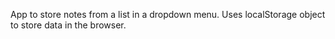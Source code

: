 App to store notes from a list in a dropdown menu. Uses localStorage object to store data in the browser.
